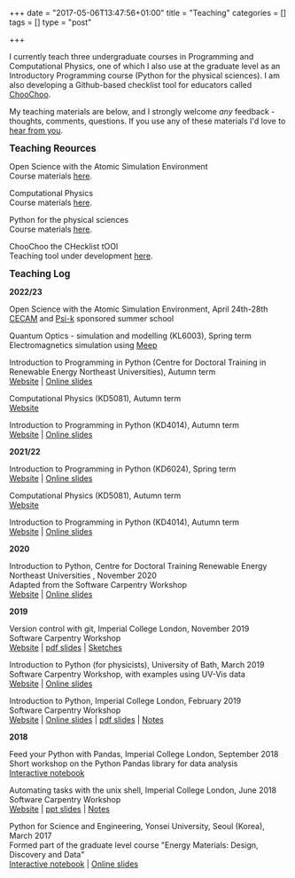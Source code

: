 +++
date = "2017-05-06T13:47:56+01:00"
title = "Teaching"
categories = []
tags = []
type = "post"

+++

I currently teach three undergraduate courses in Programming and Computational Physics, one of which I also use at the graduate level as an Introductory Programming course (Python for the physical sciences). I am also developing a Github-based checklist tool for educators called [ChooChoo](https://github.com/lucydot/choochoo).

My teaching materials are below, and I strongly welcome *any* feedback - thoughts, comments, questions. If you use any of these materials I'd love to [hear from you](https://lucydot.github.io/about/).

<big> <b>Teaching Reources </b></big> </br>

Open Science with the Atomic Simulation Environment </br>
Course materials [here](https://ase-workshop-2023.github.io/tutorial/).

Computational Physics </br>
Course materials [here](https://github.com/NU-CEM/CompPhys).

Python for the physical sciences  </br>
Course materials [here](https://github.com/lucydot/python_novice).

ChooChoo the CHecklist tOOl </br>
Teaching tool under development [here](https://github.com/lucydot/choochoo).

<big> <b>Teaching Log </b></big> </br>

<b>2022/23</b>

Open Science with the Atomic Simulation Environment, April 24th-28th </br>
[CECAM](https://www.cecam.org/) and [Psi-k](https://psi-k.net/) sponsored summer school

Quantum Optics - simulation and modelling (KL6003), Spring term </br>
Electromagnetics simulation using [Meep](https://meep.readthedocs.io/en/latest/)

Introduction to Programming in Python (Centre for Doctoral Training in Renewable Energy Northeast Universities), Autumn term </br>
[Website](https://lucydot.github.io/python_novice/) | [Online slides](https://lucydot.github.io/slides/2022_KD4014)

Computational Physics (KD5081), Autumn term </br>
[Website](https://github.com/NU-CEM/CompPhys) 

Introduction to Programming in Python (KD4014), Autumn term </br>
[Website](https://lucydot.github.io/python_novice/) | [Online slides](https://lucydot.github.io/slides/2022_KD4014)

<b>2021/22</b>

Introduction to Programming in Python (KD6024), Spring term </br>
[Website](https://lucydot.github.io/python_novice/) | [Online slides](https://lucydot.github.io/slides/Python_2201)

Computational Physics (KD5081), Autumn term </br>
[Website](https://github.com/NU-CEM/CompPhys) 

Introduction to Programming in Python (KD4014), Autumn term </br>
[Website](https://lucydot.github.io/python_novice/) | [Online slides](https://lucydot.github.io/slides/Python_2111)

<b>2020</b>

Introduction to Python, Centre for Doctoral Training Renewable Energy Northeast Universities , November 2020</br>
Adapted from the Software Carpentry Workshop </br>
[Website](https://lucydot.github.io/python_novice/) | [Online slides](https://lucydot.github.io/slides/Python_2011)

<b>2019</b>

Version control with git, Imperial College London, November 2019</br>
Software Carpentry Workshop </br>
[Website](https://kmichali.github.io/2019-11-14-Imperial/) | [pdf slides](https://lucydot.github.io/slides/1911_git/SWC_git_1911.pdf) | [Sketches](https://lucydot.github.io/slides/1911_git/A-board-sketches.jpg)

Introduction to Python (for physicists), University of Bath, March 2019 </br>
Software Carpentry Workshop, with examples using UV-Vis data </br>
[Website](https://lucydot.github.io/python_novice/) | [Online slides](https://lucydot.github.io/slides/Python_0319) </br>

Introduction to Python, Imperial College London, February 2019 </br>
Software Carpentry Workshop </br>
[Website](https://imperialcollegelondon.github.io/python-novice-mix/) | [Online slides](https://lucydot.github.io/slides/Python_0219) | [pdf slides](https://lucydot.github.io/slides/Python_0219/Python_0219.pdf) | [Notes](https://github.com/lucydot/slides/raw/gh-pages/Python_0219/Python_0219_notes.pdf)

<b>2018</b>

Feed your Python with Pandas, Imperial College London, September 2018</br>
Short workshop on the Python Pandas library for data analysis </br>
[Interactive notebook](https://github.com/lucydot/feed-your-python)

Automating tasks with the unix shell, Imperial College London, June 2018 </br>
Software Carpentry Workshop </br>
[Website](https://swcarpentry.github.io/shell-novice/) | [ppt slides](../teaching/Unix_clean.pptx) | [Notes](../teaching/LW_unix_teaching_plan.pdf)

Python for Science and Engineering, Yonsei University, Seoul (Korea), March 2017 </br>
Formed part of the graduate level course "Energy Materials: Design, Discovery and Data" </br>
[Interactive notebook](https://github.com/lucydot/python_notebook/blob/master/notebook.ipynb) | [Online slides](https://speakerdeck.com/lucydot/python-for-science-and-engineering)







